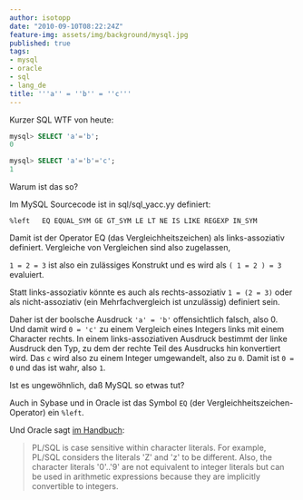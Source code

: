 ```yaml
---
author: isotopp
date: "2010-09-10T08:22:24Z"
feature-img: assets/img/background/mysql.jpg
published: true
tags:
- mysql
- oracle
- sql
- lang_de
title: '''a'' = ''b'' = ''c'''
---
```

Kurzer SQL WTF von heute: 

```sql
mysql> SELECT 'a'='b'; 
0

mysql> SELECT 'a'='b'='c';
1
```

Warum ist das so?

Im MySQL Sourcecode ist in sql/sql_yacc.yy definiert: 

```console
%left   EQ EQUAL_SYM GE GT_SYM LE LT NE IS LIKE REGEXP IN_SYM
```

Damit ist der Operator EQ (das Vergleichheitszeichen) als links-assoziativ
definiert. Vergleiche von Vergleichen sind also zugelassen, 

`1 = 2 = 3` ist also ein zulässiges Konstrukt und es wird als `( 1 = 2 ) =
3` evaluiert.

Statt links-assoziativ könnte es auch als rechts-assoziativ `1 = (2 = 3)` 
oder als nicht-assoziativ (ein Mehrfachvergleich ist unzulässig)
definiert sein.

Daher ist der boolsche Ausdruck `'a' = 'b'` offensichtlich falsch, also 0. Und
damit wird `0 = 'c'` zu einem Vergleich eines Integers links mit einem
Character rechts. In einem links-assoziativen Ausdruck bestimmt der linke
Ausdruck den Typ, zu dem der rechte Teil des Ausdrucks hin konvertiert wird.
Das `c` wird also zu einem Integer umgewandelt, also zu `0`. Damit ist 
`0 = 0` und das ist wahr, also `1`.

Ist es ungewöhnlich, daß MySQL so etwas tut? 

Auch in Sybase und in Oracle ist das Symbol `EQ` (der
Vergleichheitszeichen-Operator) ein `%left`.

Und Oracle sagt 
[im Handbuch](http://download.oracle.com/docs/cd/B10501_01/appdev.920/a96624/02_funds.htm): 

> PL/SQL is case sensitive within character literals. For example, PL/SQL
> considers the literals 'Z' and 'z' to be different. Also, the character
> literals '0'..'9' are not equivalent to integer literals but can be used
> in arithmetic expressions because they are implicitly convertible to
> integers.
